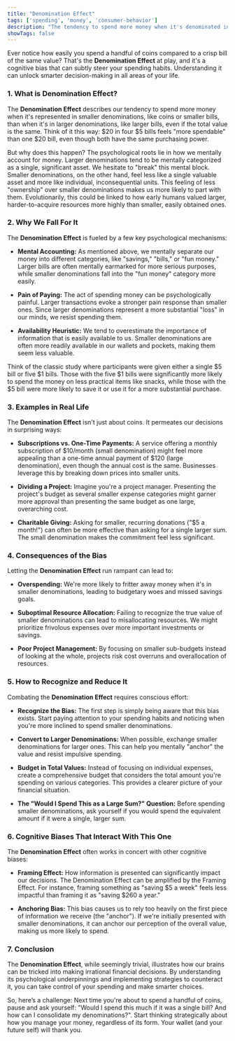 ```yaml
---
title: "Denomination Effect"
tags: ['spending', 'money', 'consumer-behavior']
description: "The tendency to spend more money when it's denominated in small amounts (e.g., coins) rather than large amounts (e.g., bills)."
showTags: false
---
```



Ever notice how easily you spend a handful of coins compared to a crisp bill of the same value? That's the **Denomination Effect** at play, and it's a cognitive bias that can subtly steer your spending habits. Understanding it can unlock smarter decision-making in all areas of your life.

### 1. What is Denomination Effect?

The **Denomination Effect** describes our tendency to spend more money when it's represented in smaller denominations, like coins or smaller bills, than when it's in larger denominations, like larger bills, even if the total value is the same. Think of it this way: $20 in four $5 bills feels "more spendable" than one $20 bill, even though both have the same purchasing power.

But why does this happen? The psychological roots lie in how we mentally account for money. Larger denominations tend to be mentally categorized as a single, significant asset. We hesitate to "break" this mental block. Smaller denominations, on the other hand, feel less like a single valuable asset and more like individual, inconsequential units. This feeling of less "ownership" over smaller denominations makes us more likely to part with them. Evolutionarily, this could be linked to how early humans valued larger, harder-to-acquire resources more highly than smaller, easily obtained ones.

### 2. Why We Fall For It

The **Denomination Effect** is fueled by a few key psychological mechanisms:

*   **Mental Accounting:** As mentioned above, we mentally separate our money into different categories, like "savings," "bills," or "fun money." Larger bills are often mentally earmarked for more serious purposes, while smaller denominations fall into the "fun money" category more easily.

*   **Pain of Paying:** The act of spending money can be psychologically painful. Larger transactions evoke a stronger pain response than smaller ones. Since larger denominations represent a more substantial "loss" in our minds, we resist spending them.

*   **Availability Heuristic:** We tend to overestimate the importance of information that is easily available to us. Smaller denominations are often more readily available in our wallets and pockets, making them seem less valuable.

Think of the classic study where participants were given either a single $5 bill or five $1 bills. Those with the five $1 bills were significantly more likely to spend the money on less practical items like snacks, while those with the $5 bill were more likely to save it or use it for a more substantial purchase.

### 3. Examples in Real Life

The **Denomination Effect** isn't just about coins. It permeates our decisions in surprising ways:

*   **Subscriptions vs. One-Time Payments:** A service offering a monthly subscription of $10/month (small denomination) might feel more appealing than a one-time annual payment of $120 (large denomination), even though the annual cost is the same. Businesses leverage this by breaking down prices into smaller units.

*   **Dividing a Project:** Imagine you're a project manager. Presenting the project's budget as several smaller expense categories might garner more approval than presenting the same budget as one large, overarching cost.

*   **Charitable Giving:** Asking for smaller, recurring donations ("$5 a month!") can often be more effective than asking for a single larger sum. The small denomination makes the commitment feel less significant.

### 4. Consequences of the Bias

Letting the **Denomination Effect** run rampant can lead to:

*   **Overspending:** We're more likely to fritter away money when it's in smaller denominations, leading to budgetary woes and missed savings goals.

*   **Suboptimal Resource Allocation:** Failing to recognize the true value of smaller denominations can lead to misallocating resources. We might prioritize frivolous expenses over more important investments or savings.

*   **Poor Project Management:** By focusing on smaller sub-budgets instead of looking at the whole, projects risk cost overruns and overallocation of resources.

### 5. How to Recognize and Reduce It

Combating the **Denomination Effect** requires conscious effort:

*   **Recognize the Bias:** The first step is simply being aware that this bias exists. Start paying attention to your spending habits and noticing when you're more inclined to spend smaller denominations.

*   **Convert to Larger Denominations:** When possible, exchange smaller denominations for larger ones. This can help you mentally "anchor" the value and resist impulsive spending.

*   **Budget in Total Values:** Instead of focusing on individual expenses, create a comprehensive budget that considers the total amount you're spending on various categories. This provides a clearer picture of your financial situation.

*   **The "Would I Spend This as a Large Sum?" Question:** Before spending smaller denominations, ask yourself if you would spend the equivalent amount if it were a single, larger sum.

### 6. Cognitive Biases That Interact With This One

The **Denomination Effect** often works in concert with other cognitive biases:

*   **Framing Effect:** How information is presented can significantly impact our decisions. The Denomination Effect can be amplified by the Framing Effect. For instance, framing something as "saving $5 a week" feels less impactful than framing it as "saving $260 a year."

*   **Anchoring Bias:** This bias causes us to rely too heavily on the first piece of information we receive (the "anchor"). If we're initially presented with smaller denominations, it can anchor our perception of the overall value, making us more likely to spend.

### 7. Conclusion

The **Denomination Effect**, while seemingly trivial, illustrates how our brains can be tricked into making irrational financial decisions. By understanding its psychological underpinnings and implementing strategies to counteract it, you can take control of your spending and make smarter choices.

So, here’s a challenge: Next time you're about to spend a handful of coins, pause and ask yourself: "Would I spend this much if it was a single bill? And how can I consolidate my denominations?". Start thinking strategically about how you manage your money, regardless of its form. Your wallet (and your future self) will thank you.

